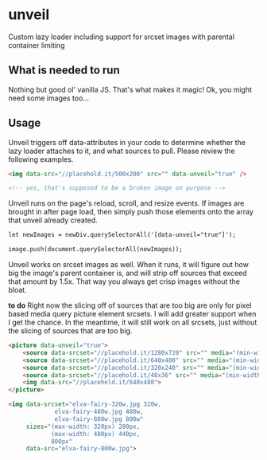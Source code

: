 # unveil
Custom lazy loader including support for srcset images with parental container limiting

## What is needed to run
Nothing but good ol' vanilla JS.  That's what makes it magic!  Ok, you might need some images too...

## Usage

Unveil triggers off data-attributes in your code to determine whether the lazy loader attaches to it, and what sources to pull.  Please review the following examples.

```html
<img data-src="//placehold.it/500x200" src="" data-unveil="true" /> 

<!-- yes, that's supposed to be a broken image on purpose -->
```

Unveil runs on the page's reload, scroll, and resize events.  If images are brought in after page load, then simply push those elements onto the array that unveil already created.

```html
let newImages = newDiv.querySelectorAll('[data-unveil="true"]');

image.push(document.querySelectorAll(newImages));
```

Unveil works on srcset images as well.  When it runs, it will figure out how big the image's parent container is, and will strip off sources that exceed that amount by 1.5x.  That way you always get crisp images without the bloat.

**to do** Right now the slicing off of sources that are too big are only for pixel based media query picture element srcsets.  I will add greater support when I get the chance.  In the meantime, it will still work on all srcsets, just without the slicing of sources that are too big.

```html
<picture data-unveil="true">
    <source data-srcset="//placehold.it/1280x720" src="" media="(min-width: 1280px)">
    <source data-srcset="//placehold.it/640x480" src="" media="(min-width: 640px)">
    <source data-srcset="//placehold.it/320x240" src="" media="(min-width: 320px)">
    <source data-srcset="//placehold.it/48x36" src="" media="(min-width: 48px)">
    <img data-src="//placehold.it/640x480">
</picture>

<img data-srcset="elva-fairy-320w.jpg 320w,
             elva-fairy-480w.jpg 480w,
             elva-fairy-800w.jpg 800w"
     sizes="(max-width: 320px) 280px,
            (max-width: 480px) 440px,
            800px"
     data-src="elva-fairy-800w.jpg">
```
